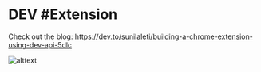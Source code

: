 # DEV #Extension

Check out the blog: https://dev.to/sunilaleti/building-a-chrome-extension-using-dev-api-5dlc

![alttext](https://media.giphy.com/media/3mqkm10jCRkhP9HoFL/giphy.gif)
